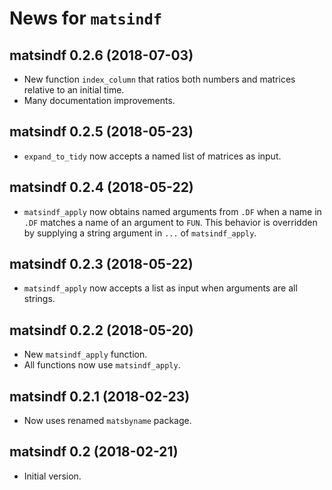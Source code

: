 # News for `matsindf`


## matsindf 0.2.6 (2018-07-03)

* New function `index_column` that ratios both numbers and matrices relative to an initial time.
* Many documentation improvements.


## matsindf 0.2.5 (2018-05-23)

* `expand_to_tidy` now accepts a named list of matrices as input.


## matsindf 0.2.4 (2018-05-22)

* `matsindf_apply` now obtains named arguments from `.DF` 
  when a name in `.DF` matches a name of an argument to `FUN`.
  This behavior is overridden by supplying a string argument in `...` 
  of `matsindf_apply`.


## matsindf 0.2.3 (2018-05-22)

* `matsindf_apply` now accepts a list as input when arguments are all strings.


## matsindf 0.2.2 (2018-05-20)

* New `matsindf_apply` function.
* All functions now use `matsindf_apply`.

## matsindf 0.2.1 (2018-02-23)

* Now uses renamed `matsbyname` package.


## matsindf 0.2 (2018-02-21)

* Initial version.
